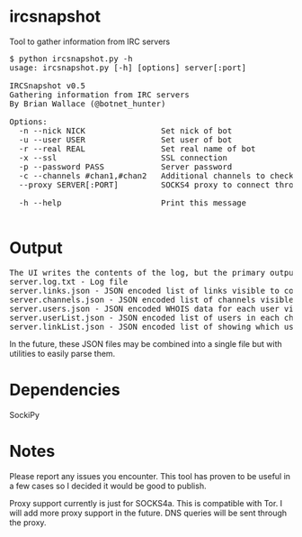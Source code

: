 ircsnapshot
===========

Tool to gather information from IRC servers

<pre>$ python ircsnapshot.py -h
usage: ircsnapshot.py [-h] [options] server[:port]

IRCSnapshot v0.5
Gathering information from IRC servers
By Brian Wallace (@botnet_hunter)

Options:
  -n --nick NICK                Set nick of bot
  -u --user USER                Set user of bot
  -r --real REAL                Set real name of bot
  -x --ssl                      SSL connection
  -p --password PASS            Server password
  -c --channels #chan1,#chan2   Additional channels to check
  --proxy SERVER[:PORT]         SOCKS4 proxy to connect through

  -h --help                     Print this message

</pre>

Output
======
<pre>
The UI writes the contents of the log, but the primary output is to files in the executing directory.
server.log.txt - Log file
server.links.json - JSON encoded list of links visible to connecting user
server.channels.json - JSON encoded list of channels visible on the server
server.users.json - JSON encoded WHOIS data for each user visible on the server
server.userList.json - JSON encoded list of users in each channel
server.linkList.json - JSON encoded list of showing which users are on which links
</pre>

In the future, these JSON files may be combined into a single file but with utilities to easily parse them.

Dependencies
============
SockiPy

Notes
=====
Please report any issues you encounter.  This tool has proven to be useful in a few cases so I decided it would be good to publish.

Proxy support currently is just for SOCKS4a.  This is compatible with Tor.  I will add more proxy support in the future.  DNS queries will be sent through the proxy.
